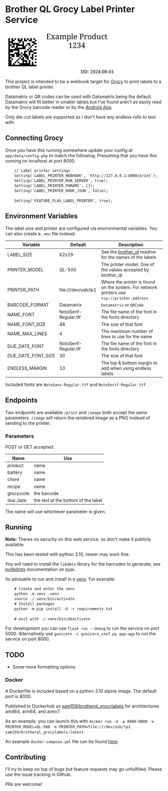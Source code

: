 # Brother QL Grocy Label Printer Service

<img src="example.png" alt="Example Label" width="348" height="135">

This project is intended to be a webhook target for [Grocy](https://github.com/grocy/grocy) to print labels to a brother QL label printer. 

Datamatrix or QR codes can be used with Datamatrix being the default. Datamatrix will fit better in smaller labels but I've found aren't as easily read by the Grocy 
barcode reader or by the [Android App](https://github.com/patzly/grocy-android).

Only die-cut labels are supported as I don't have any endless rolls to test with.

## Connecting Grocy

Once you have this running somewhere update your config at `app/data/config.php` to match the following. Presuming that you have this running on localhost at port 8000.

```
    // Label printer settings
    Setting('LABEL_PRINTER_WEBHOOK', 'http://127.0.0.1:8000/print');
    Setting('LABEL_PRINTER_RUN_SERVER', true);
    Setting('LABEL_PRINTER_PARAMS', []);
    Setting('LABEL_PRINTER_HOOK_JSON', false);

    Setting('FEATURE_FLAG_LABEL_PRINTER', true);
```

## Environment Variables

The label size and printer are configured via environmental variables. You can also create a `.env` file instead.

| Variable           | Default               | Description                                                                                   |
| ------------------ | --------------------- | --------------------------------------------------------------------------------------------- |
| LABEL_SIZE         | 62x29                 | See the [brother_ql](https://github.com/pklaus/brother_ql) readme for the names of the labels |
| PRINTER_MODEL      | QL-500                | The printer model. One of the values accepted by brother_ql                                   |
| PRINTER_PATH       | file:///dev/usb/lp1   | Where the printer is found on the system. For network printers use `tcp://printer.address`    |
| BARCODE_FORMAT     | Datamatrix            | `Datamatrix` or `QRCode`                                                                      |
| NAME_FONT          | NotoSerif-Regular.ttf | The file name of the font in the fonts directory                                              |
| NAME_FONT_SIZE     | 48                    | The size of that font                                                                         |
| NAME_MAX_LINES     | 4                     | The maximum number of lines to use for the name                                               |
| DUE_DATE_FONT      | NotoSerif-Regular.ttf | The file name of the font in the fonts directory                                              |
| DUE_DATE_FONT_SIZE | 30                    | The size of that font                                                                         |
| ENDLESS_MARGIN     | 10                    | The top & bottom margin to add when using endless labels                                      |

Included fonts are `NotoSans-Regular.ttf` and `NotoSerif-Regular.ttf`

## Endpoints

Two endpoints are available `/print` and `/image` both accept the same parameters. `/image` will return the rendered image as a PNG instead of sending to the printer.

### Parameters

POST or GET accepted.

| Name      | Use                                 |
| --------- | ------------------------------------|
| product   | name                                |
| battery   | name                                |
| chore     | name                                |
| recipe    | name                                |
| grocycode | the barcode                         |
| due_date  | the text at the bottom of the label |

The name will use whichever parameter is given.

## Running

**Note:** Theres no security on this web service, so don't make it publicly available.

This has been tested with python 3.10, newer may work fine.

You will need to install the `libdmtx` library for the barcodes to generate, see [pylibdmtx](https://pypi.org/project/pylibdmtx/) documentation on pypi.

Its advisable to run and install in a [venv](https://docs.python.org/3/library/venv.html). For example:

```
    # Create and enter the venv
    python -m venv .venv
    source ./.venv/bin/activate
    # Install packages
    python -m pip install -U -r requirements.txt

    # exit with ./.venv/bin/deactivate
```

For development you can use `flask run --debug` to run the service on port 5000. Alternatively use `gunicorn -c gunicorn_conf.py app:app` to run the service on port 8000.

## TODO

- Some more formatting options

### Docker

A Dockerfile is included based on a python 3.10 alpine image. The default port is 8000.

Published to Dockerhub as [sam159/brotherql_grocylabels](https://hub.docker.com/r/sam159/brotherql_grocylabels) for architectures amd64, arm64, and armv7.

As an example, you can launch this with `docker run -d -p 8000:8000 -e PRINTER_MODEL=QL-500 -e PRINTER_PATH=file:///dev/usb/lp1 sam159/brotherql_grocylabels:latest`.

An example `docker-compose.yml` file can be found [here](docker-compose.yml).

## Contributing

I'll try to keep on top of bugs but feature requests may go unfulfilled. Please use the issue tracking in Github.

PRs are welcome!